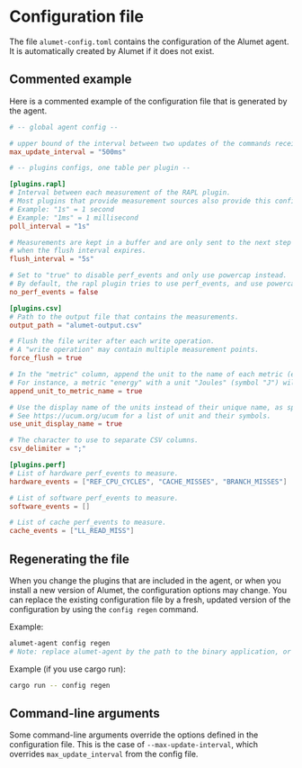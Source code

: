 # Configuration file

The file `alumet-config.toml` contains the configuration of the Alumet agent.
It is automatically created by Alumet if it does not exist.

## Commented example

Here is a commented example of the configuration file that is generated by the agent.

```toml
# -- global agent config --

# upper bound of the interval between two updates of the commands received by the measurement sources
max_update_interval = "500ms"

# -- plugins configs, one table per plugin --

[plugins.rapl]
# Interval between each measurement of the RAPL plugin.
# Most plugins that provide measurement sources also provide this configuration option.
# Example: "1s" = 1 second
# Example: "1ms" = 1 millisecond
poll_interval = "1s"

# Measurements are kept in a buffer and are only sent to the next step of the Alumet pipeline
# when the flush interval expires.
flush_interval = "5s"

# Set to "true" to disable perf_events and only use powercap instead.
# By default, the rapl plugin tries to use perf_events, and use powercap if that fails.
no_perf_events = false

[plugins.csv]
# Path to the output file that contains the measurements.
output_path = "alumet-output.csv"

# Flush the file writer after each write operation.
# A "write operation" may contain multiple measurement points.
force_flush = true

# In the "metric" column, append the unit to the name of each metric (except if the unit's name is empty).
# For instance, a metric "energy" with a unit "Joules" (symbol "J") will be serialized as "energy_J".
append_unit_to_metric_name = true

# Use the display name of the units instead of their unique name, as specified by the UCUM.
# See https://ucum.org/ucum for a list of unit and their symbols.
use_unit_display_name = true

# The character to use to separate CSV columns.
csv_delimiter = ";"

[plugins.perf]
# List of hardware perf_events to measure.
hardware_events = ["REF_CPU_CYCLES", "CACHE_MISSES", "BRANCH_MISSES"]

# List of software perf_events to measure.
software_events = []

# List of cache perf_events to measure.
cache_events = ["LL_READ_MISS"]
```

## Regenerating the file

When you change the plugins that are included in the agent, or when you install a new version of Alumet,
the configuration options may change. You can replace the existing configuration file by a fresh, updated
version of the configuration by using the `config regen` command.

Example:

```sh
alumet-agent config regen
# Note: replace alumet-agent by the path to the binary application, or by `cargo run --`
```

Example (if you use cargo run):

```sh
cargo run -- config regen
```

## Command-line arguments

Some command-line arguments override the options defined in the configuration file.
This is the case of `--max-update-interval`, which overrides `max_update_interval` from the config file.
